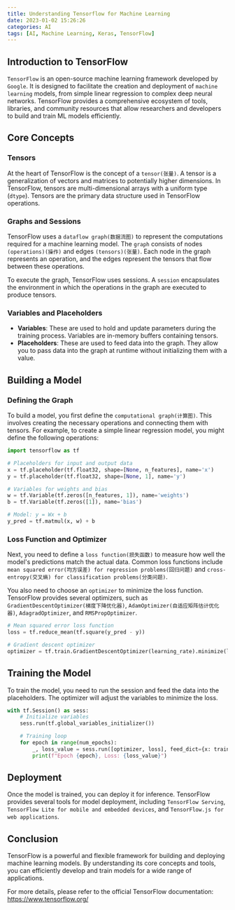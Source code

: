 ```yaml
---
title: Understanding Tensorflow for Machine Learning
date: 2023-01-02 15:26:26
categories: AI
tags: [AI, Machine Learning, Keras, TensorFlow]
---
```


## Introduction to TensorFlow
`TensorFlow` is an open-source machine learning framework developed by `Google`. It is designed to facilitate the creation and deployment of `machine learning` models, from simple linear regression to complex deep neural networks. TensorFlow provides a comprehensive ecosystem of tools, libraries, and community resources that allow researchers and developers to build and train ML models efficiently.

## Core Concepts

### Tensors
At the heart of TensorFlow is the concept of a `tensor(张量)`. A tensor is a generalization of vectors and matrices to potentially higher dimensions. In TensorFlow, tensors are multi-dimensional arrays with a uniform type (`dtype`). Tensors are the primary data structure used in TensorFlow operations.

### Graphs and Sessions
TensorFlow uses a `dataflow graph(数据流图)` to represent the computations required for a machine learning model. The `graph` consists of nodes `(operations)(操作)` and edges `(tensors)(张量)`. Each node in the graph represents an operation, and the edges represent the tensors that flow between these operations.

To execute the graph, TensorFlow uses sessions. A `session` encapsulates the environment in which the operations in the graph are executed to produce tensors.

### Variables and Placeholders
- **Variables**: These are used to hold and update parameters during the training process. Variables are in-memory buffers containing tensors.
- **Placeholders**: These are used to feed data into the graph. They allow you to pass data into the graph at runtime without initializing them with a value.

## Building a Model

### Defining the Graph
To build a model, you first define the `computational graph(计算图)`. This involves creating the necessary operations and connecting them with tensors. For example, to create a simple linear regression model, you might define the following operations:

```python
import tensorflow as tf

# Placeholders for input and output data
x = tf.placeholder(tf.float32, shape=[None, n_features], name='x')
y = tf.placeholder(tf.float32, shape=[None, 1], name='y')

# Variables for weights and bias
w = tf.Variable(tf.zeros([n_features, 1]), name='weights')
b = tf.Variable(tf.zeros([1]), name='bias')

# Model: y = Wx + b
y_pred = tf.matmul(x, w) + b
```

### Loss Function and Optimizer
Next, you need to define a `loss function(损失函数)` to measure how well the model's predictions match the actual data. Common loss functions include `mean squared error(均方误差) for regression problems(回归问题)` and `cross-entropy(交叉熵) for classification problems(分类问题)`.

You also need to choose an `optimizer` to minimize the loss function. TensorFlow provides several optimizers, such as `GradientDescentOptimizer(梯度下降优化器)`, `AdamOptimizer(自适应矩阵估计优化器)`, `AdagradOptimizer`, and `RMSPropOptimizer`.

``` python
# Mean squared error loss function
loss = tf.reduce_mean(tf.square(y_pred - y))

# Gradient descent optimizer
optimizer = tf.train.GradientDescentOptimizer(learning_rate).minimize(loss)
```

## Training the Model
To train the model, you need to run the session and feed the data into the placeholders. The optimizer will adjust the variables to minimize the loss.

``` python
with tf.Session() as sess:
    # Initialize variables
    sess.run(tf.global_variables_initializer())

    # Training loop
    for epoch in range(num_epochs):
        _, loss_value = sess.run([optimizer, loss], feed_dict={x: train_x, y: train_y})
        print(f"Epoch {epoch}, Loss: {loss_value}")

```

## Deployment
Once the model is trained, you can deploy it for inference. TensorFlow provides several tools for model deployment, including `TensorFlow Serving`, `TensorFlow Lite for mobile and embedded devices`, and `TensorFlow.js for web applications`.

## Conclusion
TensorFlow is a powerful and flexible framework for building and deploying machine learning models. By understanding its core concepts and tools, you can efficiently develop and train models for a wide range of applications.

For more details, please refer to the official TensorFlow documentation: https://www.tensorflow.org/
